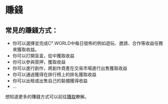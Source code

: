 # 賺錢

## 常見的賺錢方式：

* 你可以選擇並完成C².WORLD中每日發佈的例如遊玩、邀請、合作等收益任務來獲取收益。
* 你可以打開盲盒，從中獲取收益
* 你可以參與質押，獲取收益
* 你可以進行創作，將創作資產在交易市場進行出售獲取收益
* 你可以通過獲得在排行榜上的排名獲取收益
* 你可以出租或出售自己的裝備獲得收益
* ...

想知道更多的賺錢方式可以前往[賺取](../jing-ji-mo-shi/zhuan-qu/)瞭解。
